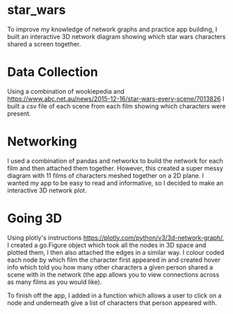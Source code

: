 # star_wars

To improve my knowledge of network graphs and practice app building, I built an interactive 3D network diagram showing which star wars characters shared a screen together.

# Data Collection

Using a combination of wookiepedia and https://www.abc.net.au/news/2015-12-16/star-wars-every-scene/7013826 I built a csv file of each scene from each film showing which characters were present. 

# Networking

I used a combination of pandas and networkx to build the network for each film and then attached them together. However, this created a super messy diagram with 11 films of characters meshed together on a 2D plane. I wanted my app to be easy to read and informative, so I decided to make an interactive 3D network plot. 

# Going 3D

Using plotly's instructions https://plotly.com/python/v3/3d-network-graph/, I created a go.Figure object which took all the nodes in 3D space and plotted them, I then also attached the edges in a similar way. I colour coded each node by which film the character first appeared in and created hover info which told you how many other characters a given person shared a scene with in the network (the app allows you to view connections across as many films as you would like).

To finish off the app, I added in a function which allows a user to click on a node and underneath give a list of characters that person appeared with.
